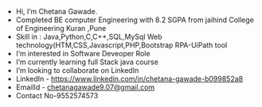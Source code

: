 -  Hi, I’m Chetana Gawade.
-  Completed BE computer Engineering with 8.2 SGPA from jaihind College of Engineering Kuran ,Pune 
-  Skill in :
   Java,Python,C,C++,SQL,MySql
   Web technology(HTM,CSS,Javascript,PHP,Bootstrap
   RPA-UiPath tool
-  I’m interested in Software Deveoper Role
-  I’m currently learning full Stack java course
- I’m looking to collaborate on LinkedIn
- LinkedIn -  https://www.linkedin.com/in/chetana-gawade-b099852a8
- EmailId - chetanagawade9.07@gmail.com
- Contact No-9552574573


